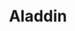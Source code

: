 ---
title: Aladdin
description: Basada en el famoso cuento Aladino y la lámpara maravillosa, narra cómo en el exótico paisaje del mítico reino árabe de Agrabah, Aladdin, un ingenioso joven que vive en la extrema pobreza.
image: https://cartelera.elperiodico.com/estaticos//0/790/790308_p.jpg
---